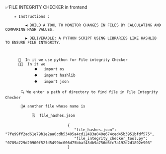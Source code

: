 ✅FILE INTEGRITY CHECKER in frontend 

        ✳️ Instructions :

             ◀️ BUILD A TOOL TO MONITOR CHANGES IN FILES BY CALCULATING AND COMPARING HASH VALUES.

             ▶️ DELIVERABLE: A PYTHON SCRIPT USING LIBRARIES LIKE HASHLIB TO ENSURE FILE INTEGRITY.



          📑  In it we use python for File integrity Checker 
          🧑‍💻  In it we 
                 ⏺️   import os 
                 ⏺️   import hashlib
                 ⏺️   import json

           🔍 We enter a path of directory to find file in File Integrity Checker       

           📑A another file whose name is  
           
                🗒️  file_hashes.json

                                {
                                   "file_hashes.json": "7fe99ff2ad61e79b1e2aa0cdb53405a4cd12483a040e674ced45b3951bfdf575",
                                   "file_integrity_checker_tool.py": "0789a729d20900f52fd5499bc006d75bbaf43db9a756d6fc7a192d2d1892e903"
                                }



                               
